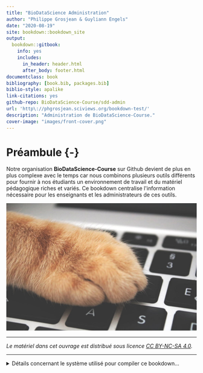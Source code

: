 ```yaml
--- 
title: "BioDataScience Administration"
author: "Philippe Grosjean & Guyliann Engels"
date: "2020-08-19"
site: bookdown::bookdown_site
output:
  bookdown::gitbook:
    info: yes
    includes:
      in_header: header.html
      after_body: footer.html
documentclass: book
bibliography: [book.bib, packages.bib]
biblio-style: apalike
link-citations: yes
github-repo: BioDataScience-Course/sdd-admin
url: 'http\://phgrosjean.sciviews.org/bookdown-test/'
description: "Administration de BioDataScience-Course."
cover-image: "images/front-cover.png"
---
```


# Préambule {-}



Notre organisation **BioDataScience-Course** sur Github devient de plus en plus complexe avec le temps car nous combinons plusieurs outils différents pour fournir à nos étudiants un environnement de travail et du matériel pédagogique riches et variés. Ce bookdown centralise l'information nécessaire pour les enseignants et les administrateurs de ces outils.

![](images/front-cover.png)

----

_Le matériel dans cet ouvrage est distribué sous licence [CC BY-NC-SA 4.0](https://creativecommons.org/licenses/by-nc-sa/4.0/deed.fr)._

----

<details>
<summary>Détails concernant le système utilisé pour compiler ce bookdown...</summary>

##### Information système {-}


```r
sessioninfo::session_info()
```

```
# ─ Session info ───────────────────────────────────────────────────────────────
#  setting  value                       
#  version  R version 3.6.3 (2020-02-29)
#  os       macOS Catalina 10.15.5      
#  system   x86_64, darwin15.6.0        
#  ui       X11                         
#  language (EN)                        
#  collate  en_US.UTF-8                 
#  ctype    en_US.UTF-8                 
#  tz       Europe/Brussels             
#  date     2020-08-19                  
# 
# ─ Packages ───────────────────────────────────────────────────────────────────
#  package     * version    date       lib source                            
#  assertthat    0.2.1      2019-03-21 [1] CRAN (R 3.6.0)                    
#  bookdown      0.18       2020-03-05 [1] CRAN (R 3.6.0)                    
#  cli           2.0.2      2020-02-28 [1] CRAN (R 3.6.0)                    
#  crayon        1.3.4.9000 2020-04-29 [1] Github (r-lib/crayon@dcf6d44)     
#  digest        0.6.25     2020-02-23 [1] CRAN (R 3.6.0)                    
#  evaluate      0.14       2019-05-28 [1] CRAN (R 3.6.0)                    
#  fansi         0.4.1      2020-01-08 [1] CRAN (R 3.6.0)                    
#  glue          1.4.0      2020-04-03 [1] CRAN (R 3.6.2)                    
#  htmltools     0.4.0.9003 2020-04-29 [1] Github (rstudio/htmltools@984b39c)
#  knitr         1.28       2020-02-06 [1] CRAN (R 3.6.0)                    
#  magrittr      1.5        2014-11-22 [1] CRAN (R 3.6.0)                    
#  rlang         0.4.5      2020-03-01 [1] CRAN (R 3.6.0)                    
#  rmarkdown     2.1        2020-01-20 [1] CRAN (R 3.6.0)                    
#  sessioninfo   1.1.1      2018-11-05 [1] CRAN (R 3.6.0)                    
#  stringi       1.4.6      2020-02-17 [1] CRAN (R 3.6.0)                    
#  stringr       1.4.0      2019-02-10 [1] CRAN (R 3.6.0)                    
#  withr         2.2.0      2020-04-20 [1] CRAN (R 3.6.2)                    
#  xfun          0.13       2020-04-13 [1] CRAN (R 3.6.2)                    
#  yaml          2.2.1      2020-02-01 [1] CRAN (R 3.6.0)                    
# 
# [1] /Library/Frameworks/R.framework/Versions/3.6/Resources/library
```

</details>
